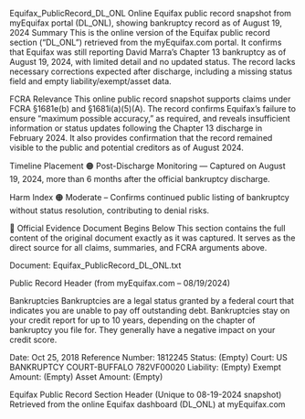 Equifax_PublicRecord_DL_ONL
Online Equifax public record snapshot from myEquifax portal (DL_ONL), showing bankruptcy record as of August 19, 2024
Summary
This is the online version of the Equifax public record section (“DL_ONL”) retrieved from the myEquifax.com portal. It confirms that Equifax was still reporting David Marra’s Chapter 13 bankruptcy as of August 19, 2024, with limited detail and no updated status. The record lacks necessary corrections expected after discharge, including a missing status field and empty liability/exempt/asset data.

FCRA Relevance
This online public record snapshot supports claims under FCRA §1681e(b) and §1681i(a)(5)(A). The record confirms Equifax’s failure to ensure “maximum possible accuracy,” as required, and reveals insufficient information or status updates following the Chapter 13 discharge in February 2024. It also provides confirmation that the record remained visible to the public and potential creditors as of August 2024.

Timeline Placement
🟠 Post-Discharge Monitoring — Captured on August 19, 2024, more than 6 months after the official bankruptcy discharge.

Harm Index
🟠 Moderate – Confirms continued public listing of bankruptcy without status resolution, contributing to denial risks.

📄 Official Evidence Document Begins Below
This section contains the full content of the original document exactly as it was captured. It serves as the direct source for all claims, summaries, and FCRA arguments above.

Document: Equifax_PublicRecord_DL_ONL.txt

Public Record Header (from myEquifax.com – 08/19/2024)

Bankruptcies
Bankruptcies are a legal status granted by a federal court that indicates you are unable to pay off outstanding debt. Bankruptcies stay on your credit report for up to 10 years, depending on the chapter of bankruptcy you file for. They generally have a negative impact on your credit score.

Date: Oct 25, 2018
Reference Number: 1812245
Status: (Empty)
Court: US BANKRUPTCY COURT-BUFFALO 782VF00020
Liability: (Empty)
Exempt Amount: (Empty)
Asset Amount: (Empty)

Equifax Public Record Section Header (Unique to 08-19-2024 snapshot)
Retrieved from the online Equifax dashboard (DL_ONL) at myEquifax.com